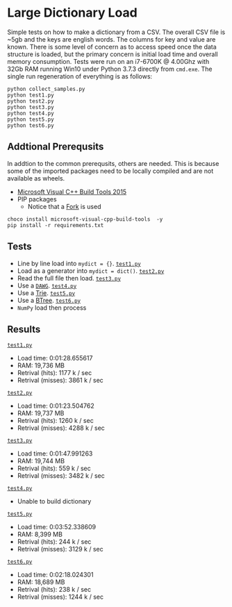 # Large Dictionary Load

Simple tests on how to make a dictionary from a CSV.
The overall CSV file is ~5gb and the keys are english words.
The columns for key and value are known.
There is some level of concern as to access speed once the data structure is loaded, but the primary concern is initial load time and overall memory consumption.
Tests were run on an i7-6700K @ 4.00Ghz with 32Gb RAM running Win10 under Python 3.7.3 directly from `cmd.exe`.
The single run regeneration of everything is as follows:

```{shell}
python collect_samples.py
python test1.py
python test2.py
python test3.py
python test4.py
python test5.py
python test6.py
```

## Addtional Prerequsits

In addtion to the common prerequsits, others are needed.
This is because some of the imported packages need to be locally compiled and are not available as wheels.

* [Microsoft Visual C++ Build Tools 2015](https://visualstudio.microsoft.com/downloads)
* PIP packages
  * Notice that a [Fork](git+https://github.com/poke1024/DAWG.git@fix-cython-py3) is used

```{ps1}
choco install microsoft-visual-cpp-build-tools  -y
pip install -r requirements.txt
```

## Tests

* Line by line load into `mydict = {}`.
  [`test1.py`](./text1.py)
* Load as a generator into `mydict = dict()`.
  [`test2.py`](./text2.py)
* Read the full file then load.
  [`test3.py`](./text3.py)
* Use a [`DAWG`](https://github.com/pytries/DAWG).
  [`test4.py`](./text4.py)
* Use a [Trie](https://github.com/pytries/marisa-trie).
  [`test5.py`](./text5.py)
* Use a [BTree](https://github.com/zopefoundation/BTrees).
  [`test6.py`](./text6.py)
* `NumPy` load then process

## Results

[`test1.py`](./text1.py)

* Load time: 0:01:28.655617
* RAM: 19,736 MB
* Retrival (hits): 1177 k / sec
* Retrival (misses): 3861 k / sec

[`test2.py`](./text2.py)

* Load time: 0:01:23.504762
* RAM: 19,737 MB
* Retrival (hits): 1260 k / sec
* Retrival (misses): 4288 k / sec

[`test3.py`](./text3.py)

* Load time: 0:01:47.991263
* RAM: 19,744 MB
* Retrival (hits): 559 k / sec
* Retrival (misses): 3482 k / sec

[`test4.py`](./text4.py)

* Unable to build dictionary

[`test5.py`](./text5.py)

* Load time: 0:03:52.338609
* RAM: 8,399 MB
* Retrival (hits): 244 k / sec
* Retrival (misses): 3129 k / sec

[`test6.py`](./text6.py)

* Load time: 0:02:18.024301
* RAM: 18,689 MB
* Retrival (hits): 238 k / sec
* Retrival (misses): 1244 k / sec